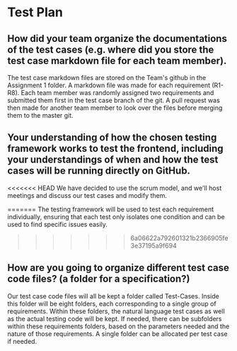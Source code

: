 # Test Plan
## How did your team organize the documentations of the test cases (e.g. where did you store the test case markdown file for each team member).
The test case markdown files are stored on the Team's github in the Assignment 1 folder. A markdown file was made for each requirement (R1-R8). Each team member was randomly assigned two requirements and submitted them first in the test case branch of the git. A pull request was then made for another team member to look over the files before merging them to the master git.

## Your understanding of how the chosen testing framework works to test the frontend, including your understandings of when and how the test cases will be running directly on GitHub.
<<<<<<< HEAD
We have decided to use the scrum model, and we'll host meetings and discuss our test cases and modify them.

=======
The testing framework will be used to test each requirement individually, ensuring that each test only isolates one condition and can be used to find specific issues easily.
>>>>>>> 6a06622a792601321b2366905fe3e37195a9f694

## How are you going to organize different test case code files? (a folder for a specification?)
Our test case code files will all be kept a folder called Test-Cases. Inside this folder will be eight folders, each corresponding to a single group of requirements. Within these folders, the natural language test cases as well as the actual testing code will be kept. If needed, there can be subfolders within these requirements folders, based on the parameters needed and the nature of those requirements. A single folder can be allocated per test case if needed.